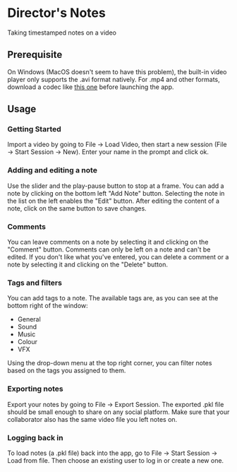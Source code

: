 # Director's Notes
Taking timestamped notes on a video
## Prerequisite
On Windows (MacOS doesn't seem to have this problem), the built-in video player only supports the .avi format natively. For .mp4 and other formats, download a codec like [this one](http://www.codecguide.com/configuration_tips.htm?version=1570) before launching the app.
## Usage
### Getting Started
Import a video by going to File -> Load Video, then start a new session (File -> Start Session -> New). Enter your name in the prompt and click ok.
### Adding and editing a note
Use the slider and the play-pause button to stop at a frame. You can add a note by clicking on the bottom left "Add Note" button. Selecting the note in the list on the left enables the "Edit" button. After editing the content of a note, click on the same button to save changes.
### Comments
You can leave comments on a note by selecting it and clicking on the "Comment" button. Comments can only be left on a note and can't be edited. If you don't like what you've entered, you can delete a comment or a note by selecting it and clicking on the "Delete" button.
### Tags and filters
You can add tags to a note. The available tags are, as you can see at the bottom right of the window:
* General
* Sound
* Music
* Colour
* VFX

Using the drop-down menu at the top right corner, you can filter notes based on the tags you assigned to them.
### Exporting notes
Export your notes by going to File -> Export Session. The exported .pkl file should be small enough to share on any social platform. Make sure that your collaborator also has the same video file you left notes on.
### Logging back in
To load notes (a .pkl file) back into the app, go to File -> Start Session -> Load from file. Then choose an existing user to log in or create a new one.
